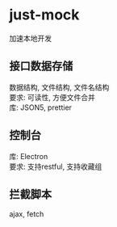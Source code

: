 # just-mock
加速本地开发

## 接口数据存储
数据结构, 文件结构, 文件名结构  
要求: 可读性, 方便文件合并  
库: JSON5, prettier

## 控制台
库: Electron  
要求: 支持restful, 支持收藏组

## 拦截脚本
ajax, fetch
